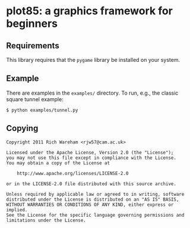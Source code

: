 plot85: a graphics framework for beginners
==========================================

Requirements
------------

This library requires that the ``pygame`` library be installed on your system.

Example
-------

There are examples in the ``examples/`` directory. To run, e.g., the classic square tunnel example:

    $ python examples/tunnel.py

Copying
-------

    Copyright 2011 Rich Wareham <rjw57@cam.ac.uk>

    Licensed under the Apache License, Version 2.0 (the "License");
    you may not use this file except in compliance with the License.
    You may obtain a copy of the License at
 
        http://www.apache.org/licenses/LICENSE-2.0
 
    or in the LICENSE-2.0 file distributed with this source archive.
 
    Unless required by applicable law or agreed to in writing, software
    distributed under the License is distributed on an "AS IS" BASIS,
    WITHOUT WARRANTIES OR CONDITIONS OF ANY KIND, either express or implied.
    See the License for the specific language governing permissions and
    limitations under the License.
